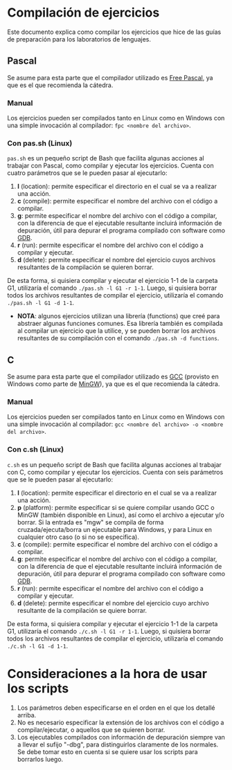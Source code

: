 # Compilación de ejercicios
Este documento explica como compilar los ejercicios que hice de las guías de preparación para los laboratorios de lenguajes.

## Pascal
Se asume para esta parte que el compilador utilizado es [Free Pascal](https://es.wikipedia.org/wiki/Free_Pascal), ya que es el que recomienda la cátedra.

### Manual
Los ejercicios pueden ser compilados tanto en Linux como en Windows con una simple invocación al compilador: `fpc <nombre del archivo>`.

### Con pas.sh (Linux)
`pas.sh` es un pequeño script de Bash que facilita algunas acciones al trabajar con Pascal, como compilar y ejecutar los ejercicios. Cuenta con cuatro parámetros que se le pueden pasar al ejecutarlo:

1. **l** (location): permite especificar el directorio en el cual se va a realizar una acción.
2. **c** (compile): permite especificar el nombre del archivo con el código a compilar.
3. **g**: permite especificar el nombre del archivo con el código a compilar, con la diferencia de que el ejecutable resultante incluirá información de depuración, útil para depurar el programa compilado con software como [GDB](https://es.wikipedia.org/wiki/GNU_Debugger).
4. **r** (run): permite especificar el nombre del archivo con el código a compilar y ejecutar.
5. **d** (delete): permite especificar el nombre del ejercicio cuyos archivos resultantes de la compilación se quieren borrar.

De esta forma, si quisiera compilar y ejecutar el ejercicio 1-1 de la carpeta G1, utilizaría el comando `./pas.sh -l G1 -r 1-1`. Luego, si quisiera borrar todos los archivos resultantes de compilar el ejercicio, utilizaría el comando `./pas.sh -l G1 -d 1-1`.

- **NOTA**: algunos ejercicios utilizan una librería (functions) que creé para abstraer algunas funciones comunes. Esa librería también es compilada al compilar un ejercicio que la utilice, y se pueden borrar los archivos resultantes de su compilación con el comando `./pas.sh -d functions`.

## C
Se asume para esta parte que el compilador utilizado es [GCC](https://es.wikipedia.org/wiki/GNU_Compiler_Collection) (provisto en Windows como parte de [MinGW](https://es.wikipedia.org/wiki/MinGW)), ya que es el que recomienda la cátedra.

### Manual
Los ejercicios pueden ser compilados tanto en Linux como en Windows con una simple invocación al compilador: `gcc <nombre del archivo> -o <nombre del archivo>`.

### Con c.sh (Linux)
`c.sh` es un pequeño script de Bash que facilita algunas acciones al trabajar con C, como compilar y ejecutar los ejercicios. Cuenta con seis parámetros que se le pueden pasar al ejecutarlo:

1. **l** (location): permite especificar el directorio en el cual se va a realizar una acción.
2. **p** (platform): permite especificar si se quiere compilar usando GCC o MinGW (también disponible en Linux), así como el archivo a ejecutar y/o borrar. Si la entrada es "mgw" se compila de forma cruzada/ejecuta/borra un ejecutable para Windows, y para Linux en cualquier otro caso (o si no se especifica).
3. **c** (compile): permite especificar el nombre del archivo con el código a compilar.
4. **g**: permite especificar el nombre del archivo con el código a compilar, con la diferencia de que el ejecutable resultante incluirá información de depuración, útil para depurar el programa compilado con software como [GDB](https://es.wikipedia.org/wiki/GNU_Debugger).
5. **r** (run): permite especificar el nombre del archivo con el código a compilar y ejecutar.
6. **d** (delete): permite especificar el nombre del ejercicio cuyo archivo resultante de la compilación se quiere borrar.

De esta forma, si quisiera compilar y ejecutar el ejercicio 1-1 de la carpeta G1, utilizaría el comando `./c.sh -l G1 -r 1-1`. Luego, si quisiera borrar todos los archivos resultantes de compilar el ejercicio, utilizaría el comando `./c.sh -l G1 -d 1-1`.

# Consideraciones a la hora de usar los scripts
1. Los parámetros deben especificarse en el orden en el que los detallé arriba.
2. No es necesario especificar la extensión de los archivos con el código a compilar/ejecutar, o aquellos que se quieren borrar.
3. Los ejecutables compilados con información de depuración siempre van a llevar el sufijo "-dbg", para distinguirlos claramente de los normales. Se debe tomar esto en cuenta si se quiere usar los scripts para borrarlos luego.
